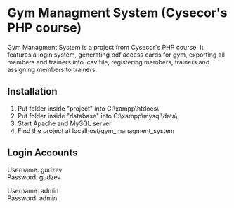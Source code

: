 # Gym Managment System (Cysecor's PHP course)

Gym Managment System is a project from Cysecor's PHP course. It features a login system, generating pdf access cards for gym, exporting all members and trainers into .csv file, registering members, trainers and assigning members to trainers.

## Installation

1. Put folder inside "project" into C:\xampp\htdocs\
2. Put folder inside "database" into C:\xampp\mysql\data\
3. Start Apache and MySQL server
4. Find the project at localhost/gym_managment_system

## Login Accounts

Username: gudzev  
Password: gudzev

Username: admin  
Password: admin
